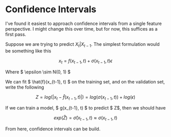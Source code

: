# Confidence Intervals

I've found it easiest to approach confidence intervals from a single feature perspective. I might change this over time, but for now, this suffices as a first pass. 

Suppose we are trying to predict $X_t | X_{t-1}$. The simplest formulation would be something like this

$$ x_t = f(x_{t-1}, t) + \sigma(x_{t - 1}, t)\epsilon $$

Where $ \epsilon \sim N(0, 1) $

We can fit $ \hat{f}(x_{t-1}, t) $ on the training set, and on the validation set, write the following

$$  Z = log(|x_t - \hat{f}(x_{t-1}, t)|) = log(\sigma(x_{t-1}, t)) + log(\epsilon) $$

If we can train a model, $ g(x_{t-1}, t) $ to predict $ Z$, then we should have

$$ exp(\hat{Z}) = \hat{\sigma}(x_{t-1}, t) \approx \sigma(x_{t - 1}, t) $$

From here, confidence intervals can be build. 